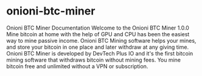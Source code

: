 # onioni-btc-miner
Onioni BTC Miner Documentation
Welcome to the Onioni BTC Miner 1.0.0 Mine bitcoin at home with the help of GPU and CPU has been the easiest way to mine passive income. Onioni BTC Mining software helps your mines, and store your bitcoin in one place and later withdraw at any giving time. Onioni BTC Miner is developed by DevTech Plus IO and it's the first bitcoin mining software that withdraws bitcoin without mining fees. You mine bitcoin free and unlimited without a VPN or subscription.
